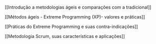 [[Introdução a metodologias ágeis e comparações com a tradicional]]

[[Métodos ágeis - Extreme Programming (XP)- valores e práticas]]

[[Práticas do Extreme Programming e suas contra-indicações]]

[[Metodologia Scrum, suas características e aplicações]]